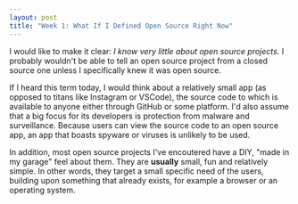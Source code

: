 ```yaml
---
layout: post
title: "Week 1: What If I Defined Open Source Right Now"
---
```


I would like to make it clear: _I know very little about open source projects._ I probably wouldn't be able to tell an open source project from a closed source one unless I specifically knew it was open source.

If I heard this term today, I would think about a relatively small app (as opposed to titans like Instagram or VSCode), the source code to which is available to anyone either through GitHub or some platform. I'd also assume that a big focus for its developers is protection from malware and surveillance. Because users can view the source code to an open source app, an app that boasts spyware or viruses is unlikely to be used.

In addition, most open source projects I've encoutered have a DIY, "made in my garage" feel about them. They are **usually** small, fun and relatively simple. In other words, they target a small specific need of the users, building upon something that already exists, for example a browser or an operating system.
